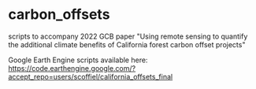# carbon_offsets
scripts to accompany 2022 GCB paper "Using remote sensing to quantify the additional climate benefits of California forest carbon offset projects"

Google Earth Engine scripts available here: https://code.earthengine.google.com/?accept_repo=users/scoffiel/california_offsets_final
